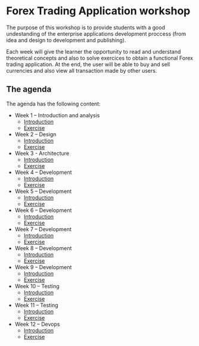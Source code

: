 # Forex Trading Application workshop

The purpose of this workshop is to provide students with a good undestanding of the enterprise applications development proccess (from idea and design to development and publishing).

Each week will give the learner the opportunity to read and understand theoretical concepts and also to solve exercices to obtain a functional Forex trading application. At the end, the user will be able to buy and sell currencies and also view all transaction made by other users.

## The agenda

The agenda has the following content:

- Week 1 – Introduction and analysis
  - [Introduction](Week_1/Theory/README.md)
  - [Exercise](Week_1/Exercise/README.md)
- Week 2 – Design
  - [Introduction](Week_2/Theory/README.md)
  - [Exercise](Week_2/Exercise/README.md)
- Week 3 - Architecture
  - [Introduction](Week_3/Theory/README.md)
  - [Exercise](Week_3/Exercise/README.md)
- Week 4 – Development
  - [Introduction](Week_4/Theory/README.md)
  - [Exercise](Week_4/Exercise/README.md)
- Week 5 – Development
  - [Introduction](Week_5/Theory/README.md)
  - [Exercise](Week_5/Exercise/README.md)
- Week 6 – Development
  - [Introduction](Week_6/Theory/README.md)
  - [Exercise](Week_6/Exercise/README.md)
- Week 7 – Development
  - [Introduction](Week_7/Theory/README.md)
  - [Exercise](Week_7/Exercise/README.md)
- Week 8 – Development
  - [Introduction](Week_8/Theory/README.md)
  - [Exercise](Week_8/Exercise/README.md)
- Week 9 – Development
  - [Introduction](Week_9/Theory/README.md)
  - [Exercise](Week_9/Exercise/README.md)
- Week 10 – Testing
  - [Introduction](Week_10/Theory/README.md)
  - [Exercise](Week_10/Exercise/README.md)
- Week 11 – Testing
  - [Introduction](Week_11/Theory/README.md)
  - [Exercise](Week_11/Exercise/README.md)
- Week 12 – Devops
  - [Introduction](Week_12/Theory/README.md)
  - [Exercise](Week_12/Exercise/README.md)